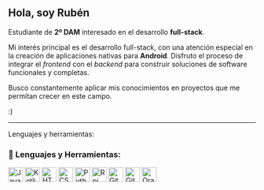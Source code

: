 ## Hola, soy Rubén

Estudiante de **2º DAM** interesado en el desarrollo **full-stack**.

Mi interés principal es el desarrollo full-stack, con una atención especial en la creación de aplicaciones nativas para **Android**. Disfruto el proceso de integrar el *frontend* con el *backend* para construir soluciones de software funcionales y completas.

Busco constantemente aplicar mis conocimientos en proyectos que me permitan crecer en este campo.

:)

---

Lenguajes y herramientas:

### 🧰 Lenguajes y Herramientas:
<img alt="Java" width="30" src="https://cdn.jsdelivr.net/gh/devicons/devicon@latest/icons/kotlin/kotlin-original.svg" />
<img alt="Kotlin" width="30" src="https://cdn.jsdelivr.net/gh/devicons/devicon@latest/icons/kotlin/kotlin-original.svg" />

<img alt="HTML" width="30" src="https://cdn.jsdelivr.net/gh/devicons/devicon@latest/icons/html5/html5-original.svg" />
<img alt="CSS" width="30" src="https://cdn.jsdelivr.net/gh/devicons/devicon@latest/icons/css3/css3-original.svg" />

<img alt="Python" width="30" src="https://cdn.jsdelivr.net/gh/devicons/devicon@latest/icons/python/python-original.svg" />
<img alt="Rpi" width="30" src="https://cdn.jsdelivr.net/gh/devicons/devicon@latest/icons/raspberrypi/raspberrypi-original.svg" />

<img alt="Git" width="30" src="https://cdn.jsdelivr.net/gh/devicons/devicon@latest/icons/git/git-original.svg" />
<img alt="GitHub" width="30" src="https://cdn.jsdelivr.net/gh/devicons/devicon@latest/icons/github/github-original.svg" />

<img alt="Oracle" width="30" src="https://cdn.jsdelivr.net/gh/devicons/devicon@latest/icons/oracle/oracle-original.svg" />

<!--
**Ruben-am/Ruben-am** is a ✨ _special_ ✨ repository because its `README.md` (this file) appears on your GitHub profile.

Here are some ideas to get you started:

- 🔭 I’m currently working on ...
- 🌱 I’m currently learning ...
- 👯 I’m looking to collaborate on ...
- 🤔 I’m looking for help with ...
- 💬 Ask me about ...
- 📫 How to reach me: ...
- 😄 Pronouns: ...
- ⚡ Fun fact: ...
-->
